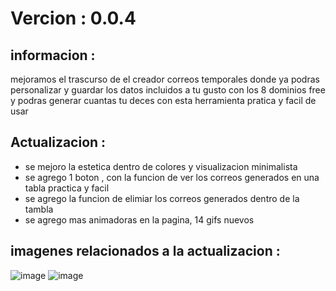 # Vercion : 0.0.4

## informacion :
mejoramos el trascurso de el creador correos temporales donde ya podras personalizar y guardar los datos incluidos a tu gusto con los 8 dominios free y podras generar cuantas tu deces con esta herramienta pratica y facil de usar

## Actualizacion :
- se mejoro la estetica dentro de colores y visualizacion minimalista
- se agrego 1 boton , con la funcion de ver los correos generados en una tabla practica y facil 
- se agrego la funcion de elimiar los correos generados dentro de la tambla
- se agrego mas animadoras en la pagina, 14 gifs nuevos 

## imagenes relacionados a la actualizacion :
![image](https://github.com/AvastrOficial/BSZInbox-Magic/assets/91764815/f14ff63b-3fbf-4ace-925c-0e1356ab43a0)
![image](https://github.com/AvastrOficial/BSZInbox-Magic/assets/91764815/22a353c2-902c-4f3e-b00c-ce0c49364514)
